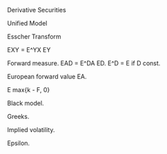 Derivative Securities

Unified Model

Esscher Transform

EXY = E^YX EY

Forward measure. EAD = E^DA ED. E^D = E if D const.

European forward value EA.

E max{k - F, 0}

Black model.

Greeks.

Implied volatility.

Epsilon.

